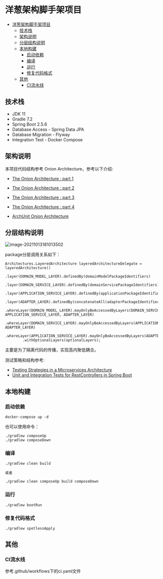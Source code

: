 # 洋葱架构脚手架项目

- [洋葱架构脚手架项目](#洋葱架构脚手架项目)
  - [技术栈](#技术栈)
  - [架构说明](#架构说明)
  - [分层结构说明](#分层结构说明)
  - [本地构建](#本地构建)
    - [启动依赖](#启动依赖)
    - [编译](#编译)
    - [运行](#运行)
    - [修复代码格式](#修复代码格式)
  - [其他](#其他)
    - [CI流水线](#CI流水线)

## 技术栈

- JDK 11
- Gradle 7.2
- Spring Boot 2.5.6
- Database Access - Spring Data JPA
- Database Migration - Flyway
- Integration Test - Docker Compose

## 架构说明
本项目代码结构参考 Onion Architecture，参考以下介绍:
* [The Onion Architecture : part 1](https://jeffreypalermo.com/2008/07/the-onion-architecture-part-1/)
* [The Onion Architecture : part 2](https://jeffreypalermo.com/2008/07/the-onion-architecture-part-2/)
* [The Onion Architecture : part 3](https://jeffreypalermo.com/2008/08/the-onion-architecture-part-3/)
* [The Onion Architecture : part 4](https://jeffreypalermo.com/2013/08/onion-architecture-part-4-after-four-years/)

* [ArchUnit Onion Architecture](https://www.archunit.org/userguide/html/000_Index.html#_architectures)

## 分层结构说明

![image-20211013181013502](https://pic-bed-1256249917.cos.ap-chengdu.myqcloud.com/uPic/image-20211013181013502.png)

package分层调用关系如下：
```
Architectures.LayeredArchitecture layeredArchitectureDelegate = layeredArchitecture()
        .layer(DOMAIN_MODEL_LAYER).definedBy(domainModelPackageIdentifiers)
        .layer(DOMAIN_SERVICE_LAYER).definedBy(domainServicePackageIdentifiers)
        .layer(APPLICATION_SERVICE_LAYER).definedBy(applicationPackageIdentifiers)
        .layer(ADAPTER_LAYER).definedBy(concatenateAll(adapterPackageIdentifiers.values()))
        .whereLayer(DOMAIN_MODEL_LAYER).mayOnlyBeAccessedByLayers(DOMAIN_SERVICE_LAYER, APPLICATION_SERVICE_LAYER, ADAPTER_LAYER)
        .whereLayer(DOMAIN_SERVICE_LAYER).mayOnlyBeAccessedByLayers(APPLICATION_SERVICE_LAYER, ADAPTER_LAYER)
        .whereLayer(APPLICATION_SERVICE_LAYER).mayOnlyBeAccessedByLayers(ADAPTER_LAYER)
        .withOptionalLayers(optionalLayers);    
```
主要是为了隔离代码的传播，实现高内聚低耦合。

测试策略和结构参考:
* [Testing Strategies in a Microservices Architecture](https://martinfowler.com/articles/microservice-testing)
* [Unit and Integration Tests for RestControllers in Spring Boot](https://thepracticaldeveloper.com/2017/07/31/guide-spring-boot-controller-tests)

## 本地构建

### 启动依赖
```
docker-compose up -d
```
也可以使用命令：
```
./gradlew composeUp
./gradlew composeDown 
```

### 编译
```
./gradlew clean build 

或者

./gradlew clean composeUp build composeDown
```

### 运行
```
./gradlew bootRun
```

### 修复代码格式
```
./gradlew spotlessApply
```

## 其他

### CI流水线
参考.github/workflows下的ci.yaml文件